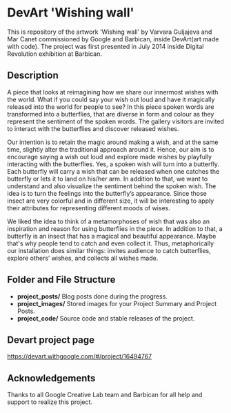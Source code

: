 # DevArt 'Wishing wall' 

This is repository of the artwork 'Wishing wall' by Varvara Guljajeva and Mar Canet commissioned by Google and Barbican, inside DevArt(art made with code). The project was first presented in July 2014 inside Digital Revolution exhibition at Barbican.

## Description
A piece that looks at reimagining how we share our innermost wishes with the world. What if you could say your wish out loud and have it magically released into the world for people to see? In this piece spoken words are transformed into a butterflies, that are diverse in form and colour as they represent the sentiment of the spoken words. The gallery visitors are invited to interact with the butterflies and discover released wishes.

Our intention is to retain the magic around making a wish, and at the same time, slightly alter the traditional approach around it. Hence, our aim is to encourage saying a wish out loud and explore made wishes by playfully interacting with the butterflies. Yes, a spoken wish will turn into a butterfly. Each butterfly will carry a wish that can be released when one catches the butterfly or lets it to land on his/her arm.
In addition to that, we want to understand and also visualize the sentiment behind the spoken wish. The idea is to turn the feelings into the butterfly’s appearance. Since those insect are very colorful and in different size, it will be interesting to apply their attributes for representing different moods of wises.

We liked the idea to think of a metamorphoses of wish that was also an inspiration and reason for using butterflies in the piece. In addition to that, a butterfly is an insect that has a magical and beautiful appearance. Maybe that's why people tend to catch and even collect it. Thus, metaphorically our installation does similar things: invites audience to catch butterflies, explore others’ wishes, and collects all wishes made.

## Folder and File Structure

- **project_posts/** Blog posts done during the progress.
- **project_images/** Stored images for your Project Summary and Project Posts.
- **project_code/** Source code and stable releases of the project.

## Devart project page 
https://devart.withgoogle.com/#/project/16494767

## Acknowledgements
Thanks to all Google Creative Lab team and Barbican for all help and support to realize this project.